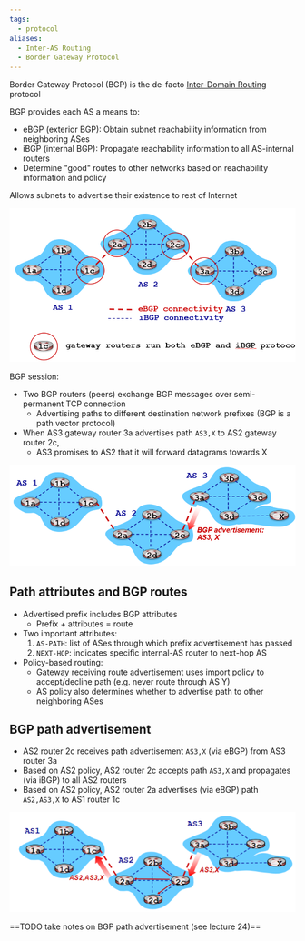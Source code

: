 ```yaml
---
tags:
  - protocol
aliases:
  - Inter-AS Routing
  - Border Gateway Protocol
---
```

Border Gateway Protocol (BGP) is the de-facto [Inter-Domain Routing](Inter-Domain%20Routing.md) protocol

BGP provides each AS a means to:
- eBGP (exterior BGP): Obtain subnet reachability information from neighboring ASes
- iBGP (internal BGP): Propagate reachability information to all AS-internal routers
- Determine "good" routes to other networks based on reachability information and policy

Allows subnets to advertise their existence to rest of Internet

![](ebgp-ibgp.png)

BGP session:
- Two BGP routers (peers) exchange BGP messages over semi-permanent TCP connection
	- Advertising paths to different destination network prefixes (BGP is a path vector protocol)
- When AS3 gateway router 3a advertises path `AS3,X` to AS2 gateway router 2c,
	- AS3 promises to AS2 that it will forward datagrams towards X

![](Pasted%20image%2020240430144108.png)

## Path attributes and BGP routes

- Advertised prefix includes BGP attributes
	- Prefix + attributes = route
- Two important attributes:
	1. `AS-PATH`: list of ASes through which prefix advertisement has passed
	2. `NEXT-HOP`: indicates specific internal-AS router to next-hop AS
- Policy-based routing:
	- Gateway receiving route advertisement uses import policy to accept/decline path (e.g. never route through AS Y)
	- AS policy also determines whether to advertise path to other neighboring ASes

## BGP path advertisement

- AS2 router 2c receives path advertisement `AS3,X` (via eBGP) from AS3 router 3a
- Based on AS2 policy, AS2 router 2c accepts path `AS3,X` and propagates (via iBGP) to all AS2 routers
- Based on AS2 policy, AS2 router 2a advertises (via eBGP) path `AS2,AS3,X` to AS1 router 1c

![](Pasted%20image%2020240430150634.png)

==TODO take notes on BGP path advertisement (see lecture 24)==
